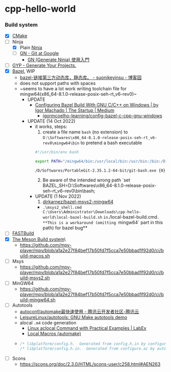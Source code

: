 cpp-hello-world
===============
### Build system
- [x] [CMake](https://cmake.org/download/)
- [ ] Ninja
  - [x] Plain [Ninja](https://github.com/ninja-build/ninja)
  - [ ] [GN - Git at Google](https://gn.googlesource.com/gn/)
    - [GN (Generate Ninja) 使用入門](https://blog.simplypatrick.com/posts/2016/01-23-gn/)
- [ ] [GYP - Generate Your Projects.](https://gyp.gsrc.io/)
- [x] [Bazel](https://bazel.build/), WIP
  - [bazel-链接第三方动态库，静态库。 - suonikeyinsu - 博客园](https://www.cnblogs.com/black-mamba/p/9834665.html)
  - does not support paths with spaces
  - ~seems to have a lot work writing toolchain file for mingw64(x86_64-8.1.0-release-posix-seh-rt_v6-rev0)~
    - UPDATE
      - [Configuring Bazel Build With GNU C/C++ on Windows | by Igor Machado | The Startup | Medium](https://medium.com/swlh/configuring-bazel-build-with-gnu-c-c-on-windows-e27b2c66bed6)
        - [igormcoelho-learning/config-bazel-c-cpp-gnu-windows](https://github.com/igormcoelho-learning/config-bazel-c-cpp-gnu-windows)
    - UPDATE (14 Oct 2022)
      - it works, steps:
        1. create a file name `bash` (no extension) to `D:\Softwares\x86_64-8.1.0-release-posix-seh-rt_v6-rev0\mingw64\bin` to pretend a bash executable
          ```bash
          #!/usr/bin/env bash

          export PATH="/mingw64/bin:/usr/local/bin:/usr/bin:/bin:/D/Softwares/x86_64-8.1.0-release-posix-seh-rt_v6-rev0/mingw64:/D/Softwares/x86_64-8.1.0-release-posix-seh-rt_v6-rev0/mingw64/bin:/D/Softwares/bazel-5.2.0-windows-x86_64" &&

          /D/Softwares/PortableGit-2.35.1.2-64-bit/git-bash.exe {0}
          ```
        2. Be aware of the intended wrong path `set BAZEL_SH=D:\Softwares\x86_64-8.1.0-release-posix-seh-rt_v6-rev0\bin\bash;
      - UPDATE (1 Nov 2022)
        1. [dirkarnez/bazel-msys2-mingw64](https://github.com/dirkarnez/bazel-msys2-mingw64)
          - `.\msys2_shell.cmd C:\Users\Administrator\Downloads\cpp-hello-world\local-bazel-build.sh`
` in `./local-bazel-build.cmd`. **This is a workaround (omitting `mingw64` part in this path) for bazel bug**
- [ ] [FASTBuild](https://www.fastbuild.org/docs/home.html)
- [x] [The Meson Build system](https://mesonbuild.com/)\
  - https://github.com/mpv-player/mpv/blob/a1a2e27f84bef17b50fd7f5cca7e50bbad1f92d0/ci/build-macos.sh
- [ ] Msys
  - https://github.com/mpv-player/mpv/blob/a1a2e27f84bef17b50fd7f5cca7e50bbad1f92d0/ci/build-msys2.sh
- [ ] MinGW64
  - https://github.com/mpv-player/mpv/blob/a1a2e27f84bef17b50fd7f5cca7e50bbad1f92d0/ci/build-mingw64.sh
- [ ] Autotools
  - [autoconf/automake最快速使用 - 腾讯云开发者社区-腾讯云](https://cloud.tencent.com/developer/article/1407468)
  - [LeisureLinux/autotools: GNU Make autotools demo](https://github.com/LeisureLinux/autotools)
  - alocal `.m4` code generation
    - [Linux aclocal Command with Practical Examples | LabEx](https://labex.io/tutorials/linux-linux-aclocal-command-with-practical-examples-422536)
    - [Local Macros (automake)](https://www.gnu.org/software/automake/manual/html_node/Local-Macros.html)
  - ```cpp
    /* libplatform/config.h.  Generated from config.h.in by configure.  */
    /* libplatform/config.h.in.  Generated from configure.ac by autoheader.  */
    ```
- [ ] Scons
  - https://scons.org/doc/2.3.0/HTML/scons-user/c258.html#AEN263

